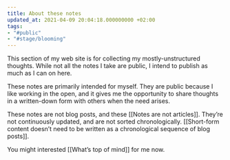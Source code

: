 ```yaml
---
title: About these notes
updated_at: 2021-04-09 20:04:18.000000000 +02:00
tags:
- "#public"
- "#stage/blooming"
---
```



This section of my web site is for collecting my mostly-unstructured thoughts. While not all the notes I take are public, I intend to publish as much as I can on here.

These notes are primarily intended for myself. They are public because I like working in the open, and it gives me the opportunity to share thoughts in a written-down form with others when the need arises.

These notes are not blog posts, and these [[Notes are not articles]]. They’re not continuously updated, and are not sorted chronologically. [[Short-form content doesn’t need to be written as a chronological sequence of blog posts]].

You might interested [[What’s top of mind]] for me now.